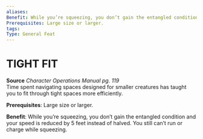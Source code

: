 ```yaml
---
aliases: 
Benefit: While you’re squeezing, you don’t gain the entangled condition and your speed is reduced by 5 feet instead of halved. You still can’t run or charge while squeezing.
Prerequisites: Large size or larger.
tags: 
Type: General Feat
---
```

# TIGHT FIT
**Source** _Character Operations Manual pg. 119_  
Time spent navigating spaces designed for smaller creatures has taught you to fit through tight spaces more efficiently.

**Prerequisites**: Large size or larger.

**Benefit**: While you’re squeezing, you don’t gain the entangled condition and your speed is reduced by 5 feet instead of halved. You still can’t run or charge while squeezing.

